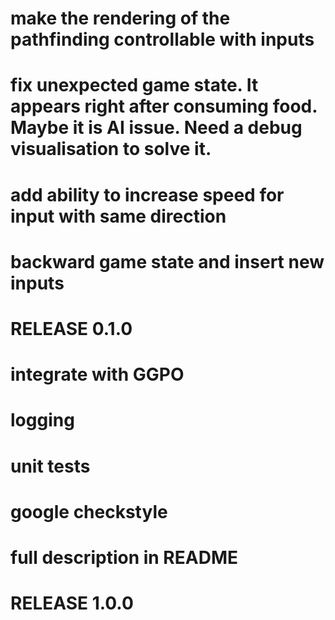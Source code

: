 # make the rendering of the pathfinding controllable with inputs
# fix unexpected game state. It appears right after consuming food. Maybe it is AI issue. Need a debug visualisation to solve it.
# add ability to increase speed for input with same direction
# backward game state and insert new inputs
# RELEASE 0.1.0
# integrate with GGPO
# logging
# unit tests
# google checkstyle
# full description in README
# RELEASE 1.0.0 
